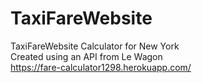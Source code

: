 # TaxiFareWebsite
TaxiFareWebsite Calculator for New York  
Created using an API from Le Wagon  
https://fare-calculator1298.herokuapp.com/

